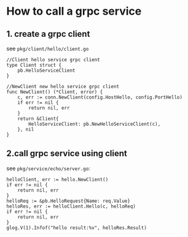# How to call a grpc service

## 1. create a grpc client

see `pkg/client/hello/client.go`

```
//Client hello service grpc client
type Client struct {
	pb.HelloServiceClient
}

//NewClient new hello service grpc client
func NewClient() (*Client, error) {
	c, err := conn.NewClient(config.HostHello, config.PortHello)
	if err != nil {
		return nil, err
	}
	return &Client{
		HelloServiceClient: pb.NewHelloServiceClient(c),
	}, nil
}
```

## 2.call grpc service using client 

see `pkg/service/echo/server.go`:

```
helloClient, err := hello.NewClient()
if err != nil {
	return nil, err
}
helloReq := &pb.HelloRequest{Name: req.Value}
helloRes, err := helloClient.Hello(c, helloReq)
if err != nil {
	return nil, err
}
glog.V(1).Infof("hello result:%v", helloRes.Result)

```
